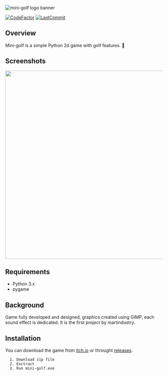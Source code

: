 ![mini-golf logo banner](https://i.imgur.com/dm9FbWw.png) 

[![CodeFactor](https://www.codefactor.io/repository/github/martindustry/minigolf-game/badge/main?style=for-the-badge)](https://www.codefactor.io/repository/github/martindustry/minigolf-game)
[![LastCommit](https://img.shields.io/github/last-commit/martindustry/pygames?style=for-the-badge)](https://github.com/martindustry/pygames/commits/main)

## Overview

Mini-golf is a simple Python 2d game with golf features. 🐍

## Screenshots

<img src="https://user-images.githubusercontent.com/82864230/166947321-2890e2d3-6894-4898-8354-e4b99627073f.gif" width="600">



## Requirements
- Python 3.x
- pygame

## Background
Game fully developed and designed, graphics created using GIMP, each sound effect is dedicated. It is the first project by martindustry.

## Installation
You can download the game from [itch.io](https://martindustry.itch.io/mini-golf) or throught [releases](https://github.com/martindustry/minigolf-game/releases/tag/1.0.0).
```
  1. Download zip file
  2. Exctract
  3. Run mini-golf.exe
```
